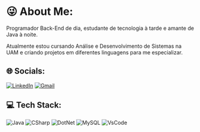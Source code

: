 
# 😜 About Me:
Programador Back-End de dia, estudante de tecnologia à tarde e amante de Java à noite.

Atualmente estou cursando Análise e Desenvolvimento de Sistemas na UAM e criando projetos em diferentes linguagens para me especializar.




## 🌐 Socials:
[![LinkedIn](https://img.shields.io/badge/LinkedIn-0077B5?style=for-the-badge&logo=linkedin&logoColor=white)](https://www.linkedin.com/in/taleshein/)
[![Gmail](https://img.shields.io/badge/Gmail-D14836?style=for-the-badge&logo=gmail&logoColor=white)](https://mail.google.com/mail/?view=cm&fs=1&to=taleshein8@gmail.com)


## 💻 Tech Stack:

<!-- Languages, Frameworks, Databases, IDEs -->
![Java](https://img.shields.io/badge/Java-F57B10?style=for-the-badge&logo=openjdk&logoColor=white)
![CSharp](https://img.shields.io/badge/C%23-239120?style=for-the-badge&logo=c-sharp&logoColor=white)
![DotNet](https://img.shields.io/badge/.NET-5C2D91?style=for-the-badge&logo=.net&logoColor=white)
![MySQL](https://img.shields.io/badge/MySQL-3972F6?style=for-the-badge&logo=mysql&logoColor=white)
![VsCode](https://img.shields.io/badge/vsCode-123FB1?style=for-the-badge&logo=visual%20studio%20code&logoColor=white)

<!-- Proudly created with GPRM ( https://gprm.itsvg.in ) -->
